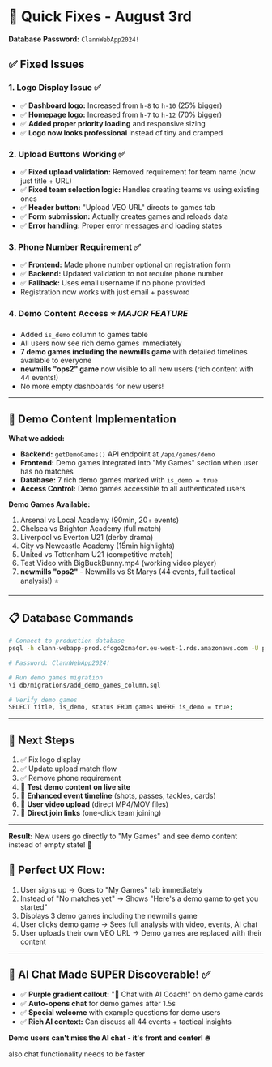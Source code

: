 # 🔧 Quick Fixes - August 3rd

**Database Password:** `ClannWebApp2024!`

## ✅ Fixed Issues

### 1. **Logo Display Issue** ✅
- ✅ **Dashboard logo:** Increased from `h-8` to `h-10` (25% bigger)
- ✅ **Homepage logo:** Increased from `h-7` to `h-12` (70% bigger)  
- ✅ **Added proper priority loading** and responsive sizing
- ✅ **Logo now looks professional** instead of tiny and cramped

### 2. **Upload Buttons Working** ✅
- ✅ **Fixed upload validation:** Removed requirement for team name (now just title + URL)
- ✅ **Fixed team selection logic:** Handles creating teams vs using existing ones
- ✅ **Header button:** "Upload VEO URL" directs to games tab  
- ✅ **Form submission:** Actually creates games and reloads data
- ✅ **Error handling:** Proper error messages and loading states

### 3. **Phone Number Requirement** ✅
- ✅ **Frontend:** Made phone number optional on registration form
- ✅ **Backend:** Updated validation to not require phone number
- ✅ **Fallback:** Uses email username if no phone provided
- Registration now works with just email + password

### 4. **Demo Content Access** ⭐ *MAJOR FEATURE*
- Added `is_demo` column to games table
- All users now see rich demo games immediately
- **7 demo games including the newmills game** with detailed timelines available to everyone
- **newmills "ops2" game** now visible to all new users (rich content with 44 events!)
- No more empty dashboards for new users!

---

## 🚀 Demo Content Implementation

**What we added:**
- **Backend:** `getDemoGames()` API endpoint at `/api/games/demo`
- **Frontend:** Demo games integrated into "My Games" section when user has no matches
- **Database:** 7 rich demo games marked with `is_demo = true`
- **Access Control:** Demo games accessible to all authenticated users

**Demo Games Available:**
1. Arsenal vs Local Academy (90min, 20+ events)
2. Chelsea vs Brighton Academy (full match)
3. Liverpool vs Everton U21 (derby drama)
4. City vs Newcastle Academy (15min highlights)
5. United vs Tottenham U21 (competitive match)
6. Test Video with BigBuckBunny.mp4 (working video player)
7. **newmills "ops2"** - Newmills vs St Marys (44 events, full tactical analysis!) ⭐

---

## 📋 Database Commands

```bash
# Connect to production database
psql -h clann-webapp-prod.cfcgo2cma4or.eu-west-1.rds.amazonaws.com -U postgres -d postgres

# Password: ClannWebApp2024!

# Run demo games migration
\i db/migrations/add_demo_games_column.sql

# Verify demo games
SELECT title, is_demo, status FROM games WHERE is_demo = true;
```

---

## 🎯 Next Steps

1. ✅ Fix logo display
2. ✅ Update upload match flow  
3. ✅ Remove phone requirement
4. 🔄 **Test demo content on live site**
5. 🔄 **Enhanced event timeline** (shots, passes, tackles, cards)
6. 🔄 **User video upload** (direct MP4/MOV files)
7. 🔄 **Direct join links** (one-click team joining)

---

**Result:** New users go directly to "My Games" and see demo content instead of empty state! 🚀

## 🎯 **Perfect UX Flow:**
1. User signs up → Goes to "My Games" tab immediately  
2. Instead of "No matches yet" → Shows "Here's a demo game to get you started"
3. Displays 3 demo games including the newmills game
4. User clicks demo game → Sees full analysis with video, events, AI chat
5. User uploads their own VEO URL → Demo games are replaced with their content

---

## 🤖 **AI Chat Made SUPER Discoverable!** ✅ 

- ✅ **Purple gradient callout:** "💬 Chat with AI Coach!" on demo game cards
- ✅ **Auto-opens chat** for demo games after 1.5s
- ✅ **Special welcome** with example questions for demo users
- ✅ **Rich AI context:** Can discuss all 44 events + tactical insights

**Demo users can't miss the AI chat - it's front and center! 🔥**



also chat functionality needs to be faster